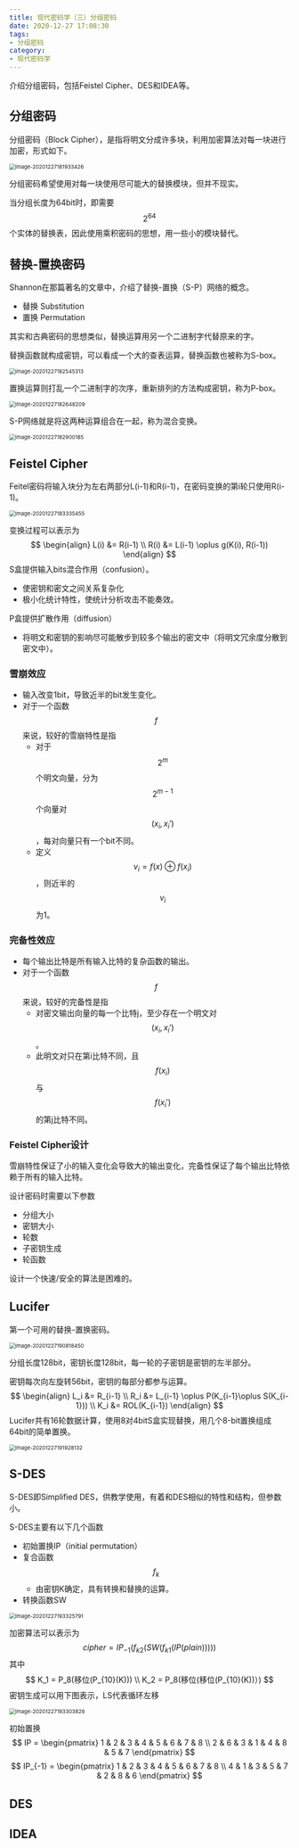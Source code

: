 ```yaml
---
title: 现代密码学（三）分组密码
date: 2020-12-27 17:08:30
tags:
- 分组密码
category:
- 现代密码学
---
```


介绍分组密码，包括Feistel Cipher、DES和IDEA等。

<!--more-->

## 分组密码

分组密码（Block Cipher），是指将明文分成许多块，利用加密算法对每一块进行加密，形式如下。

<img src="现代密码学（三）分组密码/image-20201227181933426.png" alt="image-20201227181933426" style="zoom:67%;" />

分组密码希望使用对每一块使用尽可能大的替换模块，但并不现实。

当分组长度为64bit时，即需要$$2^{64}$$个实体的替换表，因此使用乘积密码的思想，用一些小的模块替代。

## 替换-置换密码

Shannon在那篇著名的文章中，介绍了替换-置换（S-P）网络的概念。

- 替换 Substitution
- 置换 Permutation

其实和古典密码的思想类似，替换运算用另一个二进制字代替原来的字。

替换函数就构成密钥，可以看成一个大的查表运算，替换函数也被称为S-box。

<img src="现代密码学（三）分组密码/image-20201227182545313.png" alt="image-20201227182545313" style="zoom:67%;" />

置换运算则打乱一个二进制字的次序，重新排列的方法构成密钥，称为P-box。

<img src="现代密码学（三）分组密码/image-20201227182648209.png" alt="image-20201227182648209" style="zoom: 67%;" />

S-P网络就是将这两种运算组合在一起，称为混合变换。

<img src="现代密码学（三）分组密码/image-20201227182900185.png" alt="image-20201227182900185" style="zoom:67%;" />

## Feistel Cipher

Feitel密码将输入块分为左右两部分L(i-1)和R(i-1)，在密码变换的第i轮只使用R(i-1)。

<img src="现代密码学（三）分组密码/image-20201227183335455.png" alt="image-20201227183335455" style="zoom:67%;" />

变换过程可以表示为
$$
\begin{align}
L(i) &= R(i-1) \\
R(i) &= L(i-1) \oplus g(K(i), R(i-1))
\end{align}
$$
S盒提供输入bits混合作用（confusion）。

- 使密钥和密文之间关系复杂化
- 极小化统计特性，使统计分析攻击不能奏效。

P盒提供扩散作用（diffusion）

- 将明文和密钥的影响尽可能散步到较多个输出的密文中（将明文冗余度分散到密文中）。

### 雪崩效应

- 输入改变1bit，导致近半的bit发生变化。
- 对于一个函数$$f$$来说，较好的雪崩特性是指
  - 对于$$2^m$$个明文向量，分为$$2^{m-1}$$个向量对$$(x_i, x_i')$$，每对向量只有一个bit不同。
  - 定义$$v_i = f(x) \oplus f(x_i)$$，则近半的$$v_i$$为1。

### 完备性效应

- 每个输出比特是所有输入比特的复杂函数的输出。
- 对于一个函数$$f$$来说，较好的完备性是指
  - 对密文输出向量的每一个比特j，至少存在一个明文对$$(x_i, x_i')$$。
  - 此明文对只在第i比特不同，且$$f(x_i)$$与$$f(x_i')$$的第j比特不同。

### Feistel Cipher设计

雪崩特性保证了小的输入变化会导致大的输出变化，完备性保证了每个输出比特依赖于所有的输入比特。

设计密码时需要以下参数

- 分组大小
- 密钥大小
- 轮数
- 子密钥生成
- 轮函数

设计一个快速/安全的算法是困难的。

## Lucifer

第一个可用的替换-置换密码。

<img src="现代密码学（三）分组密码/image-20201227190818450.png" alt="image-20201227190818450" style="zoom:67%;" />

分组长度128bit，密钥长度128bit，每一轮的子密钥是密钥的左半部分。

密钥每次向左旋转56bit，密钥的每部分都参与运算。
$$
\begin{align}
L_i &= R_{i-1} \\
R_i &= L_{i-1} \oplus P(K_{i-1}\oplus S(K_{i-1})) \\
K_i &= ROL(K_{i-1})
\end{align}
$$
Lucifer共有16轮数据计算，使用8对4bitS盒实现替换，用几个8-bit置换组成64bit的简单置换。

<img src="现代密码学（三）分组密码/image-20201227191928132.png" alt="image-20201227191928132" style="zoom:67%;" />

## S-DES

S-DES即Simplified DES，供教学使用，有着和DES相似的特性和结构，但参数小。

S-DES主要有以下几个函数

- 初始置换IP（initial permutation）
- 复合函数$$f_k$$
  - 由密钥K确定，具有转换和替换的运算。
- 转换函数SW

<img src="现代密码学（三）分组密码/image-20201227193325791.png" alt="image-20201227193325791" style="zoom:67%;" />

加密算法可以表示为
$$
cipher = IP_{-1}(f_{k2}(SW(f_{k1}(IP(plain)))))
$$
其中
$$
K_1 = P_8(移位(P_{10}(K))) \\
K_2 = P_8(移位(移位(P_{10}(K))）)
$$
密钥生成可以用下图表示，LS代表循环左移

<img src="现代密码学（三）分组密码/image-20201227193303826.png" alt="image-20201227193303826" style="zoom:67%;" />

初始置换
$$
IP = \begin{pmatrix} 1 & 2 & 3 & 4 & 5 & 6 & 7 & 8 \\ 2 & 6 & 3 & 1 & 4 & 8 & 5 & 7 \end{pmatrix}
$$
$$
IP_{-1} = \begin{pmatrix} 1 & 2 & 3 & 4 & 5 & 6 & 7 & 8 \\ 4 & 1 & 3 & 5 & 7 & 2 & 8 & 6 \end{pmatrix}
$$


## DES

## IDEA

